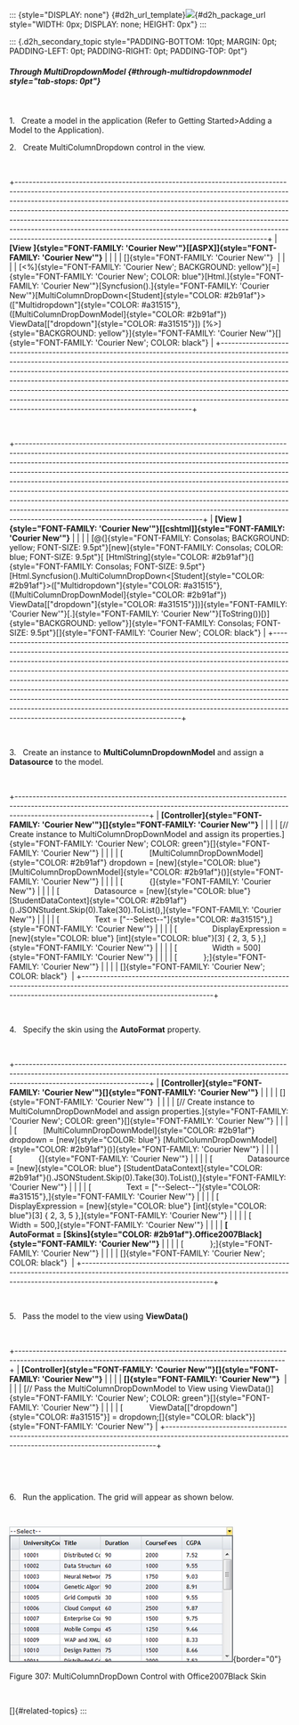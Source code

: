 ::: {style="DISPLAY: none"}
[](ms-xhelp:///?Id=d2h_url_template){#d2h_url_template}![](!package_url!){#d2h_package_url style="WIDTH: 0px; DISPLAY: none; HEIGHT: 0px"}
:::

::: {.d2h_secondary_topic style="PADDING-BOTTOM: 10pt; MARGIN: 0pt; PADDING-LEFT: 0pt; PADDING-RIGHT: 0pt; PADDING-TOP: 0pt"}
##### Through MultiDropdownModel {#through-multidropdownmodel style="tab-stops: 0pt"}

 

1.   Create a model in the application (Refer to Getting Started\>Adding a Model to the Application).

2.   Create MultiColumnDropdown control in the view.

 

+----------------------------------------------------------------------------------------------------------------------------------------------------------------------------------------------------------------------------------------------------------------------------------------------------------------------------------------------------------------------------------------------------------------------------------------------------------------------------------------------------------------------------------------------------------+
| **[View ]{style="FONT-FAMILY: 'Courier New'"}[\[ASPX\]]{style="FONT-FAMILY: 'Courier New'"}**                                                                                                                                                                                                                                                                                                                                                                                                                                                            |
|                                                                                                                                                                                                                                                                                                                                                                                                                                                                                                                                                          |
| []{style="FONT-FAMILY: 'Courier New'"}                                                                                                                                                                                                                                                                                                                                                                                                                                                                                                                   |
|                                                                                                                                                                                                                                                                                                                                                                                                                                                                                                                                                          |
| [\<%]{style="FONT-FAMILY: 'Courier New'; BACKGROUND: yellow"}[=]{style="FONT-FAMILY: 'Courier New'; COLOR: blue"}[Html.]{style="FONT-FAMILY: 'Courier New'"}[Syncfusion().]{style="FONT-FAMILY: 'Courier New'"}[MultiColumnDropDown\<[Student]{style="COLOR: #2b91af"}\>([\"Multidropdown\"]{style="COLOR: #a31515"},([MultiColumnDropDownModel]{style="COLOR: #2b91af"}) ViewData\[[\"dropdown\"]{style="COLOR: #a31515"}\]) [%\>]{style="BACKGROUND: yellow"}]{style="FONT-FAMILY: 'Courier New'"}[]{style="FONT-FAMILY: 'Courier New'; COLOR: black"} |
+----------------------------------------------------------------------------------------------------------------------------------------------------------------------------------------------------------------------------------------------------------------------------------------------------------------------------------------------------------------------------------------------------------------------------------------------------------------------------------------------------------------------------------------------------------+

 

+----------------------------------------------------------------------------------------------------------------------------------------------------------------------------------------------------------------------------------------------------------------------------------------------------------------------------------------------------------------------------------------------------------------------------------------------------------------------------------------------------------------------------------------------------------------------------------------------------------------------------------------------------------------------------------------------------+
| **[View ]{style="FONT-FAMILY: 'Courier New'"}[\[cshtml\]]{style="FONT-FAMILY: 'Courier New'"}**                                                                                                                                                                                                                                                                                                                                                                                                                                                                                                                                                                                                    |
|                                                                                                                                                                                                                                                                                                                                                                                                                                                                                                                                                                                                                                                                                                    |
| [@(]{style="FONT-FAMILY: Consolas; BACKGROUND: yellow; FONT-SIZE: 9.5pt"}[new]{style="FONT-FAMILY: Consolas; COLOR: blue; FONT-SIZE: 9.5pt"}[ [HtmlString]{style="COLOR: #2b91af"}(]{style="FONT-FAMILY: Consolas; FONT-SIZE: 9.5pt"}[Html.Syncfusion().MultiColumnDropDown\<[Student]{style="COLOR: #2b91af"}\>([\"Multidropdown\"]{style="COLOR: #a31515"},([MultiColumnDropDownModel]{style="COLOR: #2b91af"}) ViewData\[[\"dropdown\"]{style="COLOR: #a31515"}\])]{style="FONT-FAMILY: 'Courier New'"}[.]{style="FONT-FAMILY: 'Courier New'"}[ToString())[)]{style="BACKGROUND: yellow"}]{style="FONT-FAMILY: Consolas; FONT-SIZE: 9.5pt"}[]{style="FONT-FAMILY: 'Courier New'; COLOR: black"} |
+----------------------------------------------------------------------------------------------------------------------------------------------------------------------------------------------------------------------------------------------------------------------------------------------------------------------------------------------------------------------------------------------------------------------------------------------------------------------------------------------------------------------------------------------------------------------------------------------------------------------------------------------------------------------------------------------------+

 

3.   Create an instance to **MultiColumnDropdownModel** and assign a **Datasource** to the model.

 

+-------------------------------------------------------------------------------------------------------------------------------------------------------------------------------------------------+
| **[Controller]{style="FONT-FAMILY: 'Courier New'"}[]{style="FONT-FAMILY: 'Courier New'"}**                                                                                                      |
|                                                                                                                                                                                                 |
| [// Create instance to MultiColumnDropDownModel and assign its properties.]{style="FONT-FAMILY: 'Courier New'; COLOR: green"}[]{style="FONT-FAMILY: 'Courier New'"}                             |
|                                                                                                                                                                                                 |
| [            [MultiColumnDropDownModel]{style="COLOR: #2b91af"} dropdown = [new]{style="COLOR: blue"} [MultiColumnDropDownModel]{style="COLOR: #2b91af"}()]{style="FONT-FAMILY: 'Courier New'"} |
|                                                                                                                                                                                                 |
| [            {]{style="FONT-FAMILY: 'Courier New'"}                                                                                                                                             |
|                                                                                                                                                                                                 |
| [                Datasource = [new]{style="COLOR: blue"} [StudentDataContext]{style="COLOR: #2b91af"}().JSONStudent.Skip(0).Take(30).ToList(),]{style="FONT-FAMILY: 'Courier New'"}             |
|                                                                                                                                                                                                 |
| [                Text = [\"\--Select\--\"]{style="COLOR: #a31515"},]{style="FONT-FAMILY: 'Courier New'"}                                                                                        |
|                                                                                                                                                                                                 |
| [                DisplayExpression = [new]{style="COLOR: blue"} [int]{style="COLOR: blue"}\[3\] { 2, 3, 5 },]{style="FONT-FAMILY: 'Courier New'"}                                               |
|                                                                                                                                                                                                 |
| [                Width = 500]{style="FONT-FAMILY: 'Courier New'"}                                                                                                                               |
|                                                                                                                                                                                                 |
| [            };]{style="FONT-FAMILY: 'Courier New'"}                                                                                                                                            |
|                                                                                                                                                                                                 |
| []{style="FONT-FAMILY: 'Courier New'; COLOR: black"}                                                                                                                                            |
+-------------------------------------------------------------------------------------------------------------------------------------------------------------------------------------------------+

 

4.   Specify the skin using the **AutoFormat** property.

 

+-------------------------------------------------------------------------------------------------------------------------------------------------------------------------------------------------+
| **[Controller]{style="FONT-FAMILY: 'Courier New'"}[]{style="FONT-FAMILY: 'Courier New'"}**                                                                                                      |
|                                                                                                                                                                                                 |
| []{style="FONT-FAMILY: 'Courier New'"}                                                                                                                                                          |
|                                                                                                                                                                                                 |
| [// Create instance to MultiColumnDropDownModel and assign properties.]{style="FONT-FAMILY: 'Courier New'; COLOR: green"}[]{style="FONT-FAMILY: 'Courier New'"}                                 |
|                                                                                                                                                                                                 |
| [            [MultiColumnDropDownModel]{style="COLOR: #2b91af"} dropdown = [new]{style="COLOR: blue"} [MultiColumnDropDownModel]{style="COLOR: #2b91af"}()]{style="FONT-FAMILY: 'Courier New'"} |
|                                                                                                                                                                                                 |
| [            {]{style="FONT-FAMILY: 'Courier New'"}                                                                                                                                             |
|                                                                                                                                                                                                 |
| [                Datasource = [new]{style="COLOR: blue"} [StudentDataContext]{style="COLOR: #2b91af"}().JSONStudent.Skip(0).Take(30).ToList(),]{style="FONT-FAMILY: 'Courier New'"}             |
|                                                                                                                                                                                                 |
| [                Text = [\"\--Select\--\"]{style="COLOR: #a31515"},]{style="FONT-FAMILY: 'Courier New'"}                                                                                        |
|                                                                                                                                                                                                 |
| [                DisplayExpression = [new]{style="COLOR: blue"} [int]{style="COLOR: blue"}\[3\] { 2, 3, 5 },]{style="FONT-FAMILY: 'Courier New'"}                                               |
|                                                                                                                                                                                                 |
| [                Width = 500,]{style="FONT-FAMILY: 'Courier New'"}                                                                                                                              |
|                                                                                                                                                                                                 |
| **[                AutoFormat = [Skins]{style="COLOR: #2b91af"}.Office2007Black]{style="FONT-FAMILY: 'Courier New'"}**                                                                          |
|                                                                                                                                                                                                 |
| [            };]{style="FONT-FAMILY: 'Courier New'"}                                                                                                                                            |
|                                                                                                                                                                                                 |
| []{style="FONT-FAMILY: 'Courier New'; COLOR: black"}                                                                                                                                            |
+-------------------------------------------------------------------------------------------------------------------------------------------------------------------------------------------------+

 

5.   Pass the model to the view using **ViewData()**

 

+---------------------------------------------------------------------------------------------------------------------------------------------------------+
| **[Controller]{style="FONT-FAMILY: 'Courier New'"}[]{style="FONT-FAMILY: 'Courier New'"}**                                                              |
|                                                                                                                                                         |
| **[]{style="FONT-FAMILY: 'Courier New'"}**                                                                                                              |
|                                                                                                                                                         |
| [// Pass the MultiColumnDropDownModel to View using ViewData()]{style="FONT-FAMILY: 'Courier New'; COLOR: green"}[]{style="FONT-FAMILY: 'Courier New'"} |
|                                                                                                                                                         |
| [            ViewData\[[\"dropdown\"]{style="COLOR: #a31515"}\] = dropdown;[]{style="COLOR: black"}]{style="FONT-FAMILY: 'Courier New'"}                |
+---------------------------------------------------------------------------------------------------------------------------------------------------------+

 

 

6.   Run the application. The grid will appear as shown below.

 

![](ImagesExt/image58_275.png){border="0"}

Figure 307: MultiColumnDropDown Control with Office2007Black Skin

 

[]{#related-topics}
:::
